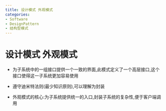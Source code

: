 ```yaml
---
title: 设计模式 外观模式
categories:
- Software
- DesignPattern
- 结构型模式
---
```

# 设计模式 外观模式

- 为子系统中的一组接口提供一个一致的界面,此模式定义了一个高层接口,这个接口使得这一子系统更加容易使用

- 遵守迪米特法则(最少知识原则),可以理解为封装

- 外观模式的核心:为子系统提供统一的入口,封装子系统的复杂性,便于客户端调用

